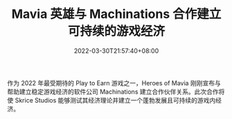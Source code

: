 ﻿---
title: "Mavia 英雄与 Machinations 合作建立可持续的游戏经济"
date: 2022-03-30T21:57:40+08:00
lastmod: 2022-03-30T16:45:40+08:00
draft: false
authors: ["Renee"]
description: "作为 2022 年最受期待的 Play to Earn 游戏之一，Heroes of Mavia 刚刚宣布与帮助建立稳定游戏经济的软件公司 Machinations 建立合作伙伴关系。此次合作将使 Skrice Studios 能够测试其经济理论并建立一个蓬勃发展且可持续的游戏内经济。"
featuredImage: "heroes-of-mavia-partners-with-machinations-to-build-a-sustainable-game-economy.jpg"
tags: ["Virtual World","虚拟世界","Play to Earn"]
categories: ["news"]
news: ["虚拟世界"]
weight: 
lightgallery: true
pinned: false
recommend: false
recommend1: false
---

作为 2022 年最受期待的 Play to Earn 游戏之一，Heroes of Mavia 刚刚宣布与帮助建立稳定游戏经济的软件公司 Machinations 建立合作伙伴关系。此次合作将使 Skrice Studios 能够测试其经济理论并建立一个蓬勃发展且可持续的游戏内经济。

<!--more-->

